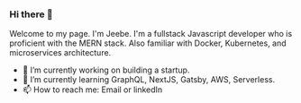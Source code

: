 ### Hi there 👋

<!--
**YourEpicness/YourEpicness** is a ✨ _special_ ✨ repository because its `README.md` (this file) appears on your GitHub profile.

Here are some ideas to get you started:

- 🔭 I’m currently working on ...
- 🌱 I’m currently learning ...
- 👯 I’m looking to collaborate on ...
- 🤔 I’m looking for help with ...
- 💬 Ask me about ...
- 📫 How to reach me: ...
- 😄 Pronouns: ...
- ⚡ Fun fact: ...
[![YourEpicness's GitHub stats](https://github-readme-stats.vercel.app/api?username=YourEpicness)](https://github.com/YourEpicness/github-readme-stats)
-->
Welcome to my page. 
I'm Jeebe. I'm a fullstack Javascript developer who is proficient with the MERN stack. Also familiar with Docker, Kubernetes, and microservices architecture.
- 🔭 I’m currently working on building a startup.
- 🌱 I’m currently learning GraphQL, NextJS, Gatsby, AWS, Serverless.
- 📫 How to reach me: Email or linkedIn


